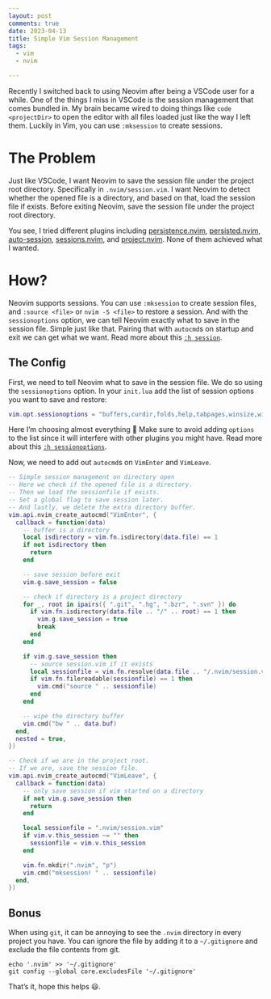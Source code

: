```yaml
---
layout: post
comments: true
date: 2023-04-13
title: Simple Vim Session Management
tags:
  - vim
  - nvim

---
```


Recently I switched back to using Neovim after being a VSCode user for a while. One of the things I miss in VSCode is the session management that comes bundled in. My brain became wired to doing things like `code <projectDir>` to open the editor with all files loaded just like the way I left them. Luckily in Vim, you can use `:mksession` to create sessions.


# The Problem


Just like VSCode, I want Neovim to save the session file under the project root directory. Specifically in `.nvim/session.vim`. I want Neovim to detect whether the opened file is a directory, and based on that, load the session file if exists. Before exiting Neovim, save the session file under the project root directory.


You see, I tried different plugins including [persistence.nvim](https://github.com/folke/persistence.nvim), [persisted.nvim](https://github.com/olimorris/persisted.nvim), [auto-session](https://github.com/rmagatti/auto-session), [sessions.nvim](https://github.com/natecraddock/sessions.nvim), and [project.nvim](https://github.com/ahmedkhalf/project.nvim). None of them achieved what I wanted.


# How?


Neovim supports sessions. You can use `:mksession` to create session files, and `:source <file>` or `nvim -S <file>` to restore a session. And with the `sessionoptions` option, we can tell Neovim exactly what to save in the session file. Simple just like that. Pairing that with `autocmd`s on startup and exit we can get what we want. Read more about this [`:h session`](https://neovim.io/doc/user/usr_21.html#21.4).


## The Config


First, we need to tell Neovim what to save in the session file. We do so using the `sessionoptions` option. In your `init.lua` add the list of session options you want to save and restore:


```lua
vim.opt.sessionoptions = "buffers,curdir,folds,help,tabpages,winsize,winpos,terminal,localoptions"
```


Here I’m choosing almost everything 🙂 Make sure to avoid adding `options` to the list since it will interfere with other plugins you might have. Read more about this [`:h sessionoptions`](https://neovim.io/doc/user/options.html#'sessionoptions').


Now, we need to add out `autocmd`s on `VimEnter` and `VimLeave`. 


```lua
-- Simple session management on directory open
-- Here we check if the opened file is a directory.
-- Then we load the sessionfile if exists.
-- Set a global flag to save session later.
-- And lastly, we delete the extra directory buffer.
vim.api.nvim_create_autocmd("VimEnter", {
  callback = function(data)
    -- buffer is a directory
    local isdirectory = vim.fn.isdirectory(data.file) == 1
    if not isdirectory then
      return
    end

    -- save session before exit
    vim.g.save_session = false

    -- check if directory is a project directory
    for _, root in ipairs({ ".git", ".hg", ".bzr", ".svn" }) do
      if vim.fn.isdirectory(data.file .. "/" .. root) == 1 then
        vim.g.save_session = true
        break
      end
    end

    if vim.g.save_session then
      -- source session.vim if it exists
      local sessionfile = vim.fn.resolve(data.file .. "/.nvim/session.vim")
      if vim.fn.filereadable(sessionfile) == 1 then
        vim.cmd("source " .. sessionfile)
      end
    end

    -- wipe the directory buffer
    vim.cmd("bw " .. data.buf)
  end,
  nested = true,
})

-- Check if we are in the project root.
-- If we are, save the session file.
vim.api.nvim_create_autocmd("VimLeave", {
  callback = function(data)
    -- only save session if vim started on a directory
    if not vim.g.save_session then
      return
    end

    local sessionfile = ".nvim/session.vim"
    if vim.v.this_session ~= "" then
      sessionfile = vim.v.this_session
    end

    vim.fn.mkdir(".nvim", "p")
    vim.cmd("mksession! " .. sessionfile)
  end,
})
```


## Bonus


When using `git`, it can be annoying to see the `.nvim` directory in every project you have. You can ignore the file by adding it to a `~/.gitignore` and exclude the file contents from git.


```shell
echo '.nvim' >> '~/.gitignore'
git config --global core.excludesFile '~/.gitignore'
```


That’s it, hope this helps 😃.

